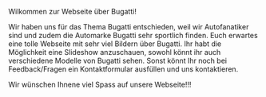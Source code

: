 Wilkommen zur Webseite über Bugatti!

Wir haben uns für das Thema Bugatti entschieden, weil wir Autofanatiker sind und zudem die Automarke Bugatti sehr sportlich finden.
Euch erwartes eine tolle Webseite mit sehr viel Bildern über Bugatti. 
Ihr habt die Möglichkeit eine Slideshow anzuschauen, sowohl könnt ihr auch verschiedene Modelle von Bugatti sehen.
Sonst könnt Ihr noch bei Feedback/Fragen ein Kontaktformular ausfüllen und uns kontaktieren.

Wir wünschen Ihnene viel Spass auf unsere Webseite!!!
